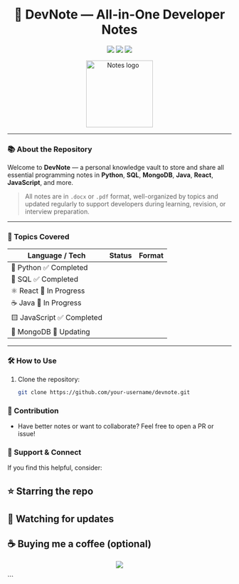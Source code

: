 <h1 align="center">🧠 DevNote — All-in-One Developer Notes</h1>

<p align="center">
  <img src="https://img.shields.io/github/repo-size/your-username/devnote?color=brightgreen&style=flat-square" />
  <img src="https://img.shields.io/github/languages/count/your-username/devnote?style=flat-square" />
  <img src="https://img.shields.io/badge/Docs-PDF%20%7C%20DOC-blueviolet?style=flat-square" />
</p>

<p align="center">
  <img src="https://cdn-icons-png.flaticon.com/512/2983/2983797.png" width="150" alt="Notes logo">
</p>

---

### 📚 About the Repository

Welcome to **DevNote** — a personal knowledge vault to store and share all essential programming notes in **Python**, **SQL**, **MongoDB**, **Java**, **React**, **JavaScript**, and more.

> All notes are in `.docx` or `.pdf` format, well-organized by topics and updated regularly to support developers during learning, revision, or interview preparation.

---

### 🧾 Topics Covered

| Language / Tech | Status | Format |
|-----------------|--------|--------|
| 🐍 Python         ✅ Completed 
| 🐘 SQL            ✅ Completed 
| ⚛️ React          🔄 In Progress 
| ☕ Java           🔄 In Progress 
| 🟨 JavaScript     ✅ Completed 
| 🍃 MongoDB        🔄 Updating 

---

### 🛠️ How to Use

1. Clone the repository:
   ```bash
   git clone https://github.com/your-username/devnote.git

### 📌 Contribution
- Have better notes or want to collaborate? Feel free to open a PR or issue!

### 🙌 Support & Connect
If you find this helpful, consider:

## ⭐ Starring the repo
## 🔔 Watching for updates
## ☕ Buying me a coffee (optional)

<p align="center"> <img src="https://img.shields.io/badge/Made%20with-Love-red?style=flat-square" /> </p> ```

